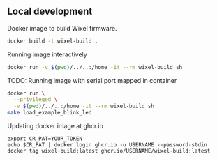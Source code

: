 ## Local development

Docker image to build Wixel firmware.

```bash
docker build -t wixel-build .
```

Running image interactively

```bash
docker run -v $(pwd)/../..:/home -it --rm wixel-build sh
```

TODO: Running image with serial port mapped in container

```bash
docker run \
  --privileged \
  -v $(pwd)/../..:/home -it --rm wixel-build sh
make load_example_blink_led
```

Updating docker image at ghcr.io

```
export CR_PAT=YOUR_TOKEN
echo $CR_PAT | docker login ghcr.io -u USERNAME --password-stdin
docker tag wixel-build:latest ghcr.io/USERNAME/wixel-build:latest
```